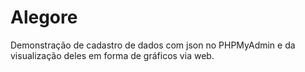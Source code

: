 # Alegore
Demonstração de cadastro de dados com json no PHPMyAdmin e da visualização deles em forma de gráficos via web.
